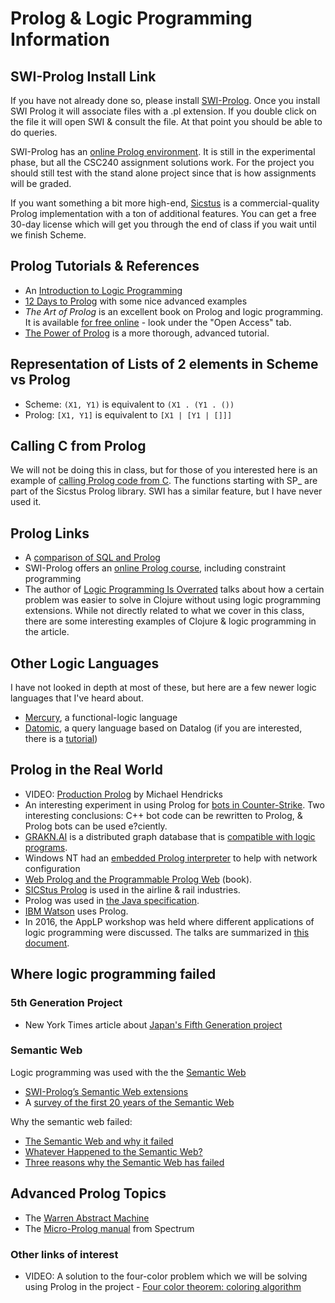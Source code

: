 # Prolog & Logic Programming Information

## SWI-Prolog Install Link

If you have not already done so, please install [SWI-Prolog](http://www.swi-prolog.org/download/stable).
Once you install SWI Prolog it will associate files with a .pl extension.  If you double click on the file it will open SWI & consult the file.  At that point you should be able to do queries.

SWI-Prolog has an [online Prolog environment](http://swish.swi-prolog.org/).  It is still in the experimental phase, but all the CSC240 assignment solutions work.  For the project you should still test with the stand alone project since that is how assignments will be graded.

If you want something a bit more high-end, [Sicstus](https://sicstus.sics.se/) is a commercial-quality Prolog implementation with a ton of additional features.  You can get a free 30-day license which will get you through the end of class if you wait until we finish Scheme.

## Prolog Tutorials & References

- An [Introduction to Logic Programming](https://www.matchilling.com/introduction-to-logic-programming-with-prolog/)
- [12 Days to Prolog](https://dev.to/donaldkellett/less-than-12-days-of-prolog---a-guide--brief-review-of-the-prolog-programming-language-1dgl) with some nice advanced examples
- *The Art of Prolog* is an excellent book on Prolog and logic programming.  It is available [for free online](https://mitpress.mit.edu/books/art-prolog-second-edition) - look under the "Open Access" tab.
- [The Power of Prolog](https://www.metalevel.at/prolog) is a more thorough, advanced tutorial.

## Representation of Lists of 2 elements in Scheme vs Prolog

- Scheme: `(X1, Y1)` is equivalent to `(X1 . (Y1 . ())`
- Prolog: `[X1, Y1]` is equivalent to `[X1 | [Y1 | []]]`

## Calling C from Prolog

We will not be doing this in class, but for those of you interested here is an example of [calling Prolog code from C](https://sicstus.sics.se/sicstus/docs/4.0.7/html/sicstus/Train-Example.html#Train-Example).  The functions starting with SP_ are part of the Sicstus Prolog library.  SWI has a similar feature, but I have never used it.

## Prolog Links

- A [comparison of SQL and Prolog](https://stackoverflow.com/questions/2117651/comparing-sql-and-prolog)
- SWI-Prolog offers an [online Prolog course](https://edu.swi-prolog.org/), including constraint programming
- The author of [Logic Programming Is Overrated](http://programming-puzzler.blogspot.com/2013/03/logic-programming-is-overrated.html) talks about how a certain problem was easier to solve in Clojure without using logic programming extensions.  While not directly related to what we cover in this class, there are some interesting examples of Clojure & logic programming in the article.

## Other Logic Languages

I have not looked in depth at most of these, but here are a few newer logic languages that I've heard about.

- [Mercury](https://mercurylang.org/), a functional-logic language
- [Datomic](http://docs.datomic.com/query.html), a query language based on Datalog (if you are interested, there is a [tutorial](http://www.learndatalogtoday.org/))

## Prolog in the Real World

- VIDEO: [Production Prolog](https://www.youtube.com/watch?v=G_eYTctGZw8) by Michael Hendricks
- An interesting experiment in using Prolog for [bots in Counter-Strike](http://ceur-ws.org/Vol-928/0170.pdf).  Two interesting conclusions: C++ bot code can be rewritten to Prolog, & Prolog bots can be used e?ciently.
- [GRAKN.AI](http://grakn.ai/) is a distributed graph database that is [compatible with logic programs](https://blog.grakn.ai/isa-graql-logic-program-8af1258054a4).
- Windows NT had an [embedded Prolog interpreter](http://www.redditmirror.cc/cache/websites/web.archive.org_84624/web.archive.org/web/20040603192757/research.microsoft.com/research/dtg/davidhov/pap.htm) to help with network configuration
- [Web Prolog and the Programmable Prolog Web](https://github.com/Web-Prolog/swi-web-prolog/blob/master/web-client/apps/swish/web-prolog.pdf) (book).
- [SICStus Prolog](https://www.sics.se/projects/sicstus-prolog-leading-prolog-technology) is used in the airline & rail industries.
- Prolog was used in [the Java specification](https://docs.oracle.com/javase/specs/jvms/se7/html/jvms-0-preface7.html).
- [IBM Watson](https://www.cs.nmsu.edu/ALP/2011/03/natural-language-processing-with-prolog-in-the-ibm-watson-system/) uses Prolog.
- In 2016, the AppLP workshop was held where different applications of logic programming were discussed.  The talks are summarized in [this document](https://arxiv.org/pdf/1704.02375.pdf).

## Where logic programming failed

### 5th Generation Project

- New York Times article about [Japan's Fifth Generation project](https://www.nytimes.com/1992/06/05/business/fifth-generation-became-japan-s-lost-generation.html)

### Semantic Web

Logic programming was used with the the [Semantic Web](http://www.w3.org/2001/sw)

- [SWI-Prolog’s Semantic Web extensions](https://www.swi-prolog.org/web/index.html)
- A [survey of the first 20 years of the Semantic Web](https://hal.inria.fr/hal-01935898/document)

Why the semantic web failed:

- [The Semantic Web and why it failed](http://data-mining.philippe-fournier-viger.com/lessons-from-the-past-the-semantic-web-ontologies-and-why-it-failed/)
- [Whatever Happened to the Semantic Web?](https://twobithistory.org/2018/05/27/semantic-web.html)
- [Three reasons why the Semantic Web has failed](https://gigaom.com/2013/11/03/three-reasons-why-the-semantic-web-has-failed/)

## Advanced Prolog Topics

- The [Warren Abstract Machine](https://github.com/a-yiorgos/wambook)
- The [Micro-Prolog manual](http://www.worldofspectrum.org/pub/sinclair/games-info/m/Micro-PROLOGPrimer.pdf) from Spectrum

### Other links of interest

- VIDEO: A solution to the four-color problem which we will be solving using Prolog in the project - [Four color theorem: coloring algorithm](https://www.youtube.com/watch?v=YmYGFxtj2es)
